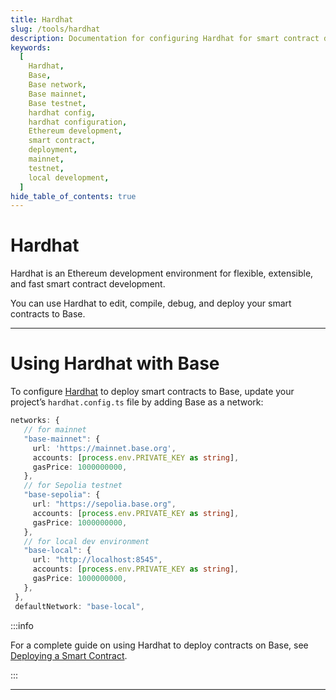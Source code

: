 ```yaml
---
title: Hardhat
slug: /tools/hardhat
description: Documentation for configuring Hardhat for smart contract development on Base, including setup instructions for mainnet, testnet, and local development environments.
keywords:
  [
    Hardhat,
    Base,
    Base network,
    Base mainnet,
    Base testnet,
    hardhat config,
    hardhat configuration,
    Ethereum development,
    smart contract,
    deployment,
    mainnet,
    testnet,
    local development,
  ]
hide_table_of_contents: true
---
```


# Hardhat

Hardhat is an Ethereum development environment for flexible, extensible, and fast smart contract development.

You can use Hardhat to edit, compile, debug, and deploy your smart contracts to Base.

---

# Using Hardhat with Base

To configure [Hardhat](https://hardhat.org/) to deploy smart contracts to Base, update your project’s `hardhat.config.ts` file by adding Base as a network:

```typescript
networks: {
   // for mainnet
   "base-mainnet": {
     url: 'https://mainnet.base.org',
     accounts: [process.env.PRIVATE_KEY as string],
     gasPrice: 1000000000,
   },
   // for Sepolia testnet
   "base-sepolia": {
     url: "https://sepolia.base.org",
     accounts: [process.env.PRIVATE_KEY as string],
     gasPrice: 1000000000,
   },
   // for local dev environment
   "base-local": {
     url: "http://localhost:8545",
     accounts: [process.env.PRIVATE_KEY as string],
     gasPrice: 1000000000,
   },
 },
 defaultNetwork: "base-local",
```

:::info

For a complete guide on using Hardhat to deploy contracts on Base, see [Deploying a Smart Contract](/guides/deploy-smart-contracts).

:::

---
